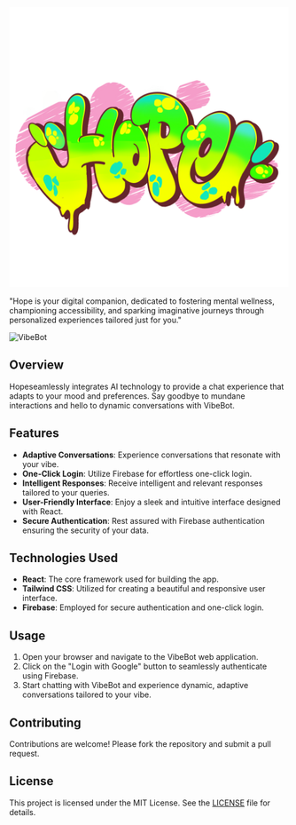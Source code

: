 ![VibeBot](/src/assets/logonew.png)

"Hope is your digital companion, dedicated to fostering mental wellness, championing accessibility, and sparking imaginative journeys through personalized experiences tailored just for you."

![VibeBot](/src/assets/thumbnail.png)

## Overview

Hopeseamlessly integrates AI technology to provide a chat experience that adapts to your mood and preferences. Say goodbye to mundane interactions and hello to dynamic conversations with VibeBot.

## Features

- **Adaptive Conversations**: Experience conversations that resonate with your vibe.
- **One-Click Login**: Utilize Firebase for effortless one-click login.
- **Intelligent Responses**: Receive intelligent and relevant responses tailored to your queries.
- **User-Friendly Interface**: Enjoy a sleek and intuitive interface designed with React.
- **Secure Authentication**: Rest assured with Firebase authentication ensuring the security of your data.

## Technologies Used

- **React**: The core framework used for building the app.
- **Tailwind CSS**: Utilized for creating a beautiful and responsive user interface.
- **Firebase**: Employed for secure authentication and one-click login.

## Usage

1. Open your browser and navigate to the VibeBot web application.
2. Click on the "Login with Google" button to seamlessly authenticate using Firebase.
3. Start chatting with VibeBot and experience dynamic, adaptive conversations tailored to your vibe.

## Contributing

Contributions are welcome! Please fork the repository and submit a pull request.

## License

This project is licensed under the MIT License. See the [LICENSE](LICENSE) file for details.
